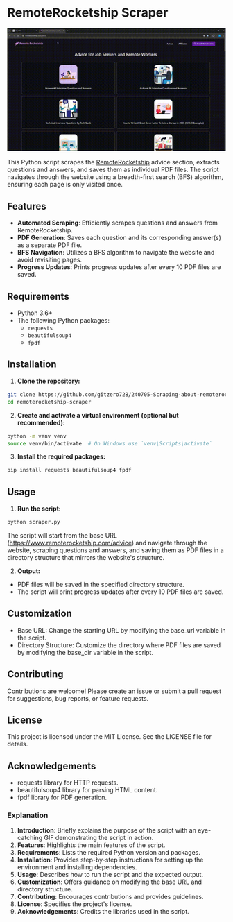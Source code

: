 # RemoteRocketship Scraper

![](https://github.com/gitzero728/240705-Scraping-about-remoterocketship/blob/main/Scraping%20about%20remoterocketship.gif)

This Python script scrapes the [RemoteRocketship](https://www.remoterocketship.com/advice) advice section, extracts questions and answers, and saves them as individual PDF files. The script navigates through the website using a breadth-first search (BFS) algorithm, ensuring each page is only visited once.

## Features

- **Automated Scraping**: Efficiently scrapes questions and answers from RemoteRocketship.
- **PDF Generation**: Saves each question and its corresponding answer(s) as a separate PDF file.
- **BFS Navigation**: Utilizes a BFS algorithm to navigate the website and avoid revisiting pages.
- **Progress Updates**: Prints progress updates after every 10 PDF files are saved.

## Requirements

- Python 3.6+
- The following Python packages:
  - `requests`
  - `beautifulsoup4`
  - `fpdf`

## Installation

1. **Clone the repository:**

```bash
git clone https://github.com/gitzero728/240705-Scraping-about-remoterocketship.git
cd remoterocketship-scraper
```

2. **Create and activate a virtual environment (optional but recommended):**

```bash
python -m venv venv
source venv/bin/activate  # On Windows use `venv\Scripts\activate`
```

3. **Install the required packages:**

```bash
pip install requests beautifulsoup4 fpdf
```

## Usage

1. **Run the script:**

```bash
python scraper.py
```

The script will start from the base URL (https://www.remoterocketship.com/advice) and navigate through the website, scraping questions and answers, and saving them as PDF files in a directory structure that mirrors the website's structure.

2. **Output:**

- PDF files will be saved in the specified directory structure.
- The script will print progress updates after every 10 PDF files are saved.

## Customization

- Base URL: Change the starting URL by modifying the base_url variable in the script.
- Directory Structure: Customize the directory where PDF files are saved by modifying the base_dir variable in the script.

## Contributing

Contributions are welcome! Please create an issue or submit a pull request for suggestions, bug reports, or feature requests.

## License

This project is licensed under the MIT License. See the LICENSE file for details.

## Acknowledgements

- requests library for HTTP requests.
- beautifulsoup4 library for parsing HTML content.
- fpdf library for PDF generation.

### Explanation

1. **Introduction**: Briefly explains the purpose of the script with an eye-catching GIF demonstrating the script in action.
2. **Features**: Highlights the main features of the script.
3. **Requirements**: Lists the required Python version and packages.
4. **Installation**: Provides step-by-step instructions for setting up the environment and installing dependencies.
5. **Usage**: Describes how to run the script and the expected output.
6. **Customization**: Offers guidance on modifying the base URL and directory structure.
7. **Contributing**: Encourages contributions and provides guidelines.
8. **License**: Specifies the project's license.
9. **Acknowledgements**: Credits the libraries used in the script.
